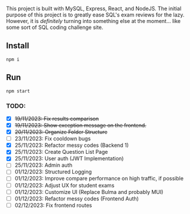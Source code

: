 This project is built with MySQL, Express, React, and NodeJS. The initial purpose of this project is to greatly ease SQL's exam reviews for the lazy. However, it is *definitely* turning into something else at the moment... like some sort of SQL coding challenge site.

## Install
```
npm i
```

## Run
```
npm start
```

### TODO:
- [X] ~~19/11/2023: Fix results comparison~~
- [X] ~~19/11/2023: Show exception message on the frontend.~~
- [X] ~~20/11/2023: Organize Folder Structure~~
- [ ] 23/11/2023: Fix cooldown bugs
- [X] 25/11/2023: Refactor messy codes (Backend 1)
- [X] 25/11/2023: Create Question List Page
- [X] 25/11/2023: User auth (JWT Implementation)
- [ ] 25/11/2023: Admin auth
- [ ] 01/12/2023: Structured Logging
- [ ] 01/12/2023: Improve compare performance on high traffic, if possible
- [ ] 01/12/2023: Adjust UX for student exams
- [ ] 01/12/2023: Customize UI (Replace Bulma and probably MUI)
- [ ] 01/12/2023: Refactor messy codes (Frontend Auth)
- [ ] 02/12/2023: Fix frontend routes